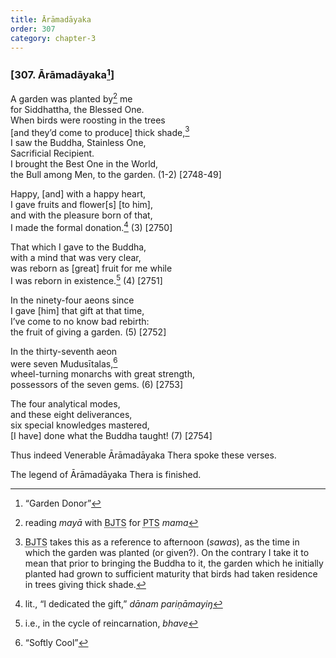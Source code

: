 ```yaml
---
title: Ārāmadāyaka
order: 307
category: chapter-3
---
```


### \[307. Ārāmadāyaka[^1]\]

A garden was planted by[^2] me  
for Siddhattha, the Blessed One.  
When birds were roosting in the trees  
\[and they’d come to produce\] thick shade,[^3]  
I saw the Buddha, Stainless One,  
Sacrificial Recipient.  
I brought the Best One in the World,  
the Bull among Men, to the garden. (1-2) \[2748-49\]

Happy, \[and\] with a happy heart,  
I gave fruits and flower\[s\] \[to him\],  
and with the pleasure born of that,  
I made the formal donation.[^4] (3) \[2750\]

That which I gave to the Buddha,  
with a mind that was very clear,  
was reborn as \[great\] fruit for me while  
I was reborn in existence.[^5] (4) \[2751\]

In the ninety-four aeons since  
I gave \[him\] that gift at that time,  
I’ve come to no know bad rebirth:  
the fruit of giving a garden. (5) \[2752\]

In the thirty-seventh aeon  
were seven Mudusītalas,[^6]  
wheel-turning monarchs with great strength,  
possessors of the seven gems. (6) \[2753\]

The four analytical modes,  
and these eight deliverances,  
six special knowledges mastered,  
\[I have\] done what the Buddha taught! (7) \[2754\]

Thus indeed Venerable Ārāmadāyaka Thera spoke these verses.

The legend of Ārāmadāyaka Thera is finished.

[^1]: “Garden Donor”

[^2]: reading *mayā* with <abbr title="Buddha Jayanthi Tripitaka Series">BJTS</abbr> for <abbr title="Pali Text Society">PTS</abbr> *mama*

[^3]: <abbr title="Buddha Jayanthi Tripitaka Series">BJTS</abbr> takes this as a reference to afternoon (*sawas*), as the time in which the garden was planted (or given?). On the contrary I take it to mean that prior to bringing the Buddha to it, the garden which he initially planted had grown to sufficient maturity that birds had taken residence in trees giving thick shade.

[^4]: lit., “I dedicated the gift,” *dānam pariṇāmayiŋ*

[^5]: i.e., in the cycle of reincarnation, *bhave*

[^6]: “Softly Cool”
